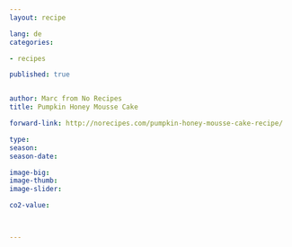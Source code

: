 ```yaml
---
layout: recipe

lang: de
categories:

- recipes

published: true


author: Marc from No Recipes
title: Pumpkin Honey Mousse Cake

forward-link: http://norecipes.com/pumpkin-honey-mousse-cake-recipe/

type: 
season: 
season-date:  

image-big: 
image-thumb: 
image-slider: 

co2-value: 



---
```


